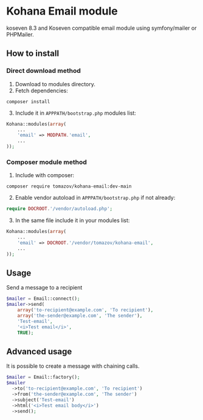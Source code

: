 Kohana Email module
===================

koseven 8.3 and Koseven compatible email module using symfony/mailer or PHPMailer.

## How to install

### Direct download method
1. Download to modules directory.
2. Fetch dependencies:
```
composer install
```
3. Include it in `APPPATH/bootstrap.php` modules list:
```php
Kohana::modules(array(
	...
	'email' => MODPATH.'email',
	...
));
```

### Composer module method 
1. Include with composer:
```
composer require tomazov/kohana-email:dev-main
```
2. Enable vendor autoload in `APPPATH/bootstrap.php` if not already:
```php
require DOCROOT.'/vendor/autoload.php';
```
3. In the same file include it in your modules list:
```php
Kohana::modules(array(
	...
	'email' => DOCROOT.'/vendor/tomazov/kohana-email',
	...
));
```

## Usage
Send a message to a recipient
```php
$mailer = Email::connect();
$mailer->send(
    array('to-recipient@example.com', 'To recipient'),
    array('the-sender@example.com', 'The sender'),
    'Test-email',
    '<i>Test email</i>',
    TRUE);
```

## Advanced usage
It is possible to create a message with chaining calls.
```php
$mailer = Email::factory();
$mailer
  ->to('to-recipient@example.com', 'To recipient')
  ->from('the-sender@example.com', 'The sender')
  ->subject('Test-email')
  ->html('<i>Test email body</i>')
  ->send();
```
